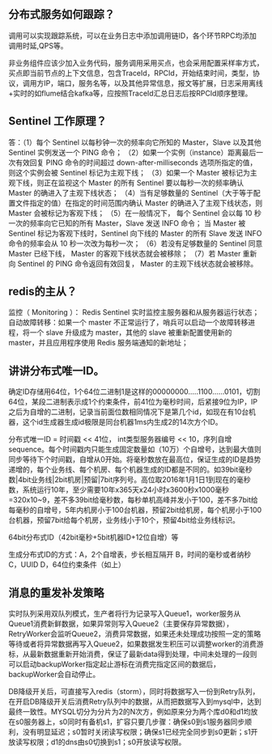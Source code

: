 ## 分布式服务如何跟踪？

调用可以实现跟踪系统，可以在业务日志中添加调用链ID，各个环节RPC均添加调用时延,QPS等。

非业务组件应该少加入业务代码，服务调用采用买点，也会采用配置采样率方式，买点即当前节点的上下文信息，包含TraceId，RPCId，开始结束时间，类型，协议，调用方IP，端口，服务名等，以及其他异常信息，报文等扩展，日志采用离线+实时的如flume结合kafka等，应按照TraceId汇总日志后按RPCId顺序整理。


## Sentinel 工作原理？

答：（1）每个 Sentinel 以每秒钟一次的频率向它所知的 Master，Slave 以及其他 Sentinel 实例发送一个 PING 命令；
（2）如果一个实例（instance）距离最后一次有效回复 PING 命令的时间超过 down-after-milliseconds 选项所指定的值， 则这个实例会被 Sentinel 标记为主观下线；
（3）如果一个 Master 被标记为主观下线，则正在监视这个 Master 的所有 Sentinel 要以每秒一次的频率确认 Master 的确进入了主观下线状态；
（4）当有足够数量的 Sentinel（大于等于配置文件指定的值）在指定的时间范围内确认 Master 的确进入了主观下线状态，则 Master 会被标记为客观下线；
（5）在一般情况下， 每个 Sentinel 会以每 10 秒一次的频率向它已知的所有 Master，Slave 发送 INFO 命令；
当 Master 被 Sentinel 标记为客观下线时，Sentinel 向下线的 Master 的所有 Slave 发送 INFO 命令的频率会从 10 秒一次改为每秒一次；
（6）若没有足够数量的 Sentinel 同意 Master 已经下线， Master 的客观下线状态就会被移除；
（7）若 Master 重新向 Sentinel 的 PING 命令返回有效回复， Master 的主观下线状态就会被移除。


## redis的主从？
监控（ Monitoring ）： Redis Sentinel 实时监控主服务器和从服务器运行状态；
自动故障转移：如果一个 master 不正常运行了，哨兵可以启动一个故障转移进程，将一个 slave 升级成为 master，其他的 slave 被重新配置使用新的 master，并且应用程序使用 Redis 服务端通知的新地址；


## 讲讲分布式唯一ID。

确定ID存储用64位，1个64位二进制1是这样的00000000.....1100......0101，切割64位，某段二进制表示成1个约束条件，前41位为毫秒时间，后紧接9位为IP，IP之后为自增的二进制，记录当前面位数相同情况下是第几个id，如现在有10台机器，这个id生成器生成id极限是同台机器1ms内生成2的14次方个ID。

分布式唯一ID = 时间戳 << 41位， int类型服务器编号 << 10，序列自增sequence。每个时间戳内只能生成固定数量如（10万）个自增号，达到最大值则同步等待下个时间戳，自增从0开始。将毫秒数放在最高位，保证生成的ID是趋势递增的，每个业务线、每个机房、每个机器生成的ID都是不同的。如39bit毫秒数|4bit业务线|2bit机房|预留|7bit序列号。高位取2016年1月1日1到现在的毫秒数，系统运行10年，至少需要10年x365天x24小时x3600秒x1000毫秒=320x10~9，差不多39bit给毫秒数，每秒单机高峰并发小于100，差不多7bit给每毫秒的自增号，5年内机房小于100台机器，预留2bit给机房，每个机房小于100台机器，预留7bit给每个机房，业务线小于10个，预留4bit给业务线标识。

64bit分布式ID（42bit毫秒+5bit机器ID+12位自增）等

生成分布式ID的方式：A，2个自增表，步长相互隔开   B，时间的毫秒或者纳秒  C，UUID         D，64位约束条件（如上）

## 消息的重发补发策略
实时队列采用双队列模式，生产者将行为记录写入Queue1，worker服务从Queue1消费新鲜数据，如果异常则写入Queue2（主要保存异常数据），RetryWorker会监听Queue2，消费异常数据，如果还未处理成功按照一定的策略等待或者将异常数据再写入Queue2，如果数据发生积压可以调整worker的消费游标，从最新数据重新开始消费，保证了最新data得到处理，中间未处理的一段则可以启动backupWorker指定起止游标在消费完指定区间的数据后，backupWorker会自动停止。

DB降级开关后，可直接写入redis（storm），同时将数据写入一份到Retry队列，在开启DB降级开关后消费Retry队列中的数据，从而把数据写入到mysql中，达到最终一致性。MYSQL切分为分片为2的N次方，例如原来分为两个库d0和d1均放在s0服务器上，s0同时有备机s1，扩容只要几步骤：确保s0到s1服务器同步顺利，没有明显延迟；s0暂时关闭读写权限；确保s1已经完全同步到s0更新；s1开放读写权限；d1的dns由s0切换到s1；s0开放读写权限。
